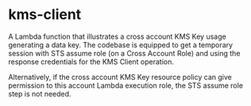 # kms-client

A Lambda function that illustrates a cross account KMS Key usage generating a data key. The codebase is equipped to get a temporary session with STS assume role (on a Cross Account Role) and using the response credentials for the KMS Client operation. 

Alternatively, if the cross account KMS Key resource policy can give permission to this account Lambda execution role, the STS assume role step is not needed. 